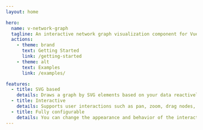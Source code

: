 ```yaml
---
layout: home

hero:
  name: v-network-graph
  tagline: An interactive network graph visualization component for Vue 3
  actions:
    - theme: brand
      text: Getting Started
      link: /getting-started
    - theme: alt
      text: Examples
      link: /examples/

features:
  - title: SVG based
    details: Draws a graph by SVG elements based on your data reactively.
  - title: Interactive
    details: Supports user interactions such as pan, zoom, drag nodes, and select, also with multi-touch.
  - title: Fully configurable
    details: You can change the appearance and behavior of the interaction by the configuration.
---
```

